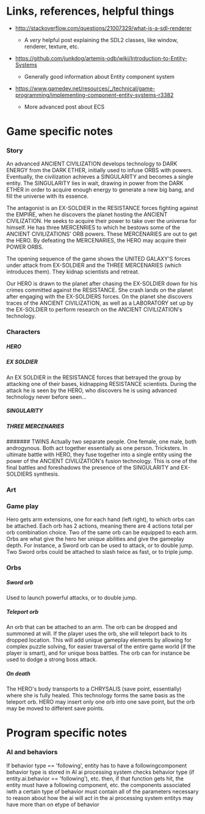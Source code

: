 # Links, references, helpful things
- http://stackoverflow.com/questions/21007329/what-is-a-sdl-renderer
	- A *very* helpful post explaining the SDL2 classes, like window, renderer, texture, etc.

- https://github.com/junkdog/artemis-odb/wiki/Introduction-to-Entity-Systems
	- Generally good information about Entity component system

- https://www.gamedev.net/resources/_/technical/game-programming/implementing-component-entity-systems-r3382
	- More advanced post about ECS

# Game specific notes

### Story
An advanced ANCIENT CIVILIZATION develops technology to DARK ENERGY from the DARK ETHER, initially used to infuse ORBS with powers. Eventually, the civilization achieves a SINGULARITY and becomes a single entity. The SINGULARITY lies in wait, drawing in power from the DARK ETHER in order to acquire enough energy to generate a new big bang, and fill the universe with its essence.

The antagonist is an EX-SOLDIER in the RESISTANCE forces fighting against the EMPIRE, when he discovers the planet hosting the ANCIENT CIVILIZATION. He seeks to acquire their power to take over the universe for himself. He has three MERCENRIES to which he bestows some of the ANCIENT CIVILIZATIONS' ORB powers. These MERCENARIES are out to get the HERO. By defeating the MERCENARIES, the HERO may acquire their POWER ORBS.

The opening sequence of the game shows the UNITED GALAXY'S forces under attack from EX-SOLDIER and the THREE MERCENARIES (which introduces them). They kidnap scientists and retreat.

Our HERO is drawn to the planet after chasing the EX-SOLDIER down for his crimes committed against the RESISTANCE. She crash lands on the planet after engaging with the EX-SOLDIERS forces. On the planet she discovers traces of the ANCIENT CIVILIZATION, as well as a LABORATORY set up by the EX-SOLDIER to perform research on the ANCIENT CIVILIZATION's technology.

### Characters

##### HERO

##### EX SOLDIER
An EX SOLDIER in the RESISTANCE forces that betrayed the group by attacking one of their bases, kidnapping RESISTANCE scientists. During the attack he is seen by the HERO, who discovers he is using advanced technology never before seen...

##### SINGULARITY

##### THREE MERCENARIES

####### TWINS
Actually two separate people. One female, one male, both androgynous. Both act together essentially as one person. Tricksters. In ultimate battle with HERO, they fuse together into a single entity using the power of the ANCIENT CIVILIZATION's fusion technology. This is one of the final battles and foreshadows the presence of the SINGULARITY and EX-SOLDIERS synthesis.


 
### Art


### Game play


Hero gets arm extensions, one for each hand (left right), to which orbs can be attached. Each orb has 2 actions, meaning there are 4 actions total per orb combination choice. Two of the same orb can be equipped to each arm. Orbs are what give the hero her unique abilities and give the gameplay depth. For instance, a Sword orb can be used to attack, or to double jump. Two Sword orbs could be attached to slash twice as fast, or to triple jump.

### Orbs

##### Sword orb
Used to launch powerful attacks, or to double jump.

##### Teleport orb
An orb that can be attached to an arm. The orb can be dropped and summoned at will. If the player uses the orb, she will teleport back to its dropped location. This will add unique gameplay elements by allowing for complex puzzle solving, for easier traversal of the entire game world (if the player is smart), and for unique boss battles. The orb can for instance be used to dodge a strong boss attack.

##### On death
The HERO's body transports to a CHRYSALIS (save point, essentially) where she is fully healed. This technology forms the same basis as the teleport orb. HERO may insert only one orb into one save point, but the orb may be moved to different save points.

# Program specific notes

### AI and behaviors

If behavior type == 'following', entity has to have a followingcomponent
behavior type is stored in AI
ai processing system checks behavior type (if entity.ai.behavior == 'following'), etc.
then, if that function gets hit, the entity must have a following component, etc.
the components associated iwth a certain type of behavior must contain all of the
parameters necessary to reason about how the ai will act in the ai processing system
entitys may have more than on etype of behavior
